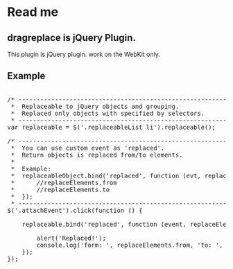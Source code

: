 # Read me

## dragreplace is jQuery Plugin.

This plugin is jQuery plugin.
work on the WebKit only.


## Example
<pre class="js">

/* ---------------------------------------------------------------
 *  Replaceable to jQuery objects and grouping.
 *  Replaced only objects with specified by selectors.
 * --------------------------------------------------------------- */
var replaceable = $('.replaceableList li').replaceable();

/* ---------------------------------------------------------------
 *  You can use custom event as 'replaced'.
 *  Return objects is replaced from/to elements.
 *  
 *  Example:
 *  replaceableObject.bind('replaced', function (evt, replaceElements) {
 *      //replaceElements.from
 *      //replaceElements.to
 *  });
 * --------------------------------------------------------------- */
$('.attachEvent').click(function () {

    replaceable.bind('replaced', function (event, replaceElements) {

        alert('Replaced!');
        console.log('form: ', replaceElements.from, 'to: ', replaceElements.to);
    });
});
</pre>

